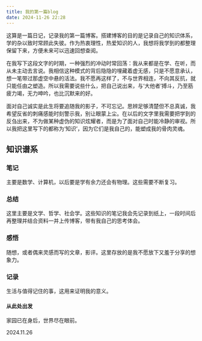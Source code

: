 ```yaml
---
title: 我的第一篇blog
date: 2024-11-26 22:28
---
```


这算是一篇日记，记录我的第一篇博客。搭建博客的目的是记录自己的知识体系，学的杂以致时常顾此失彼。作为热衷理性，热爱知识的人，我想将我学到的都整理保留下来，方便未来可以迅速回想查阅。

在我写下这段文字的时期，一种强烈的冲动时常回荡：我从来都是在学、在听，而从未主动去言说。我相信这种模式的背后隐隐的埋藏着虚无感，只是不愿意承认，想一笔带过那虚空中悬的活法。我不愿再这样了，不与世界相连，不向其反抗，就只能任由之塑造。所以我需要说些什么，把自己说出来，与‘大他者’搏斗，乃至筋疲力竭，无力呻吟，也比沉默来的好。

面对自己诚实是此生将要追随我的影子，不可忘记。思辨足够清楚但不总真诚，我希望反省的刺痛感能时刻警示我，别让眼蒙上尘。在以后的文字里我需要把学到的反刍出来，不为做某种虚伪的知识炫耀者，而是为了面对自己时能冷静的审视。所以我把这里写下的都称为‘知识’，因为它们是我自己的，能塑成我的骨肉灵魂。

## 知识谱系

### 笔记

主要是数学、计算机，以后要是学有余力还会有物理。这些需要不断复习。

### 总结

这里主要是文学、哲学、社会学。这些知识的笔记我会先记录到纸上，一段时间后再整理并结合资料一并上传博客，带有我自己的思考体会。

### 感悟

随想，或者偶来灵感而写的文章，影评。这里存放的是我不愿放下又羞于分享的想象力。

### 记录

生活与值得记住的事，这用来证明我的意义。


#### 从此处出发
家园已在身后，世界尽在眼前。

2024.11.26